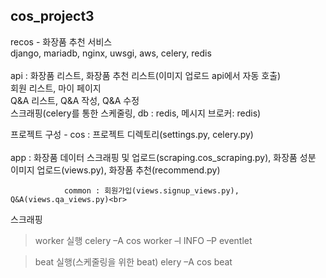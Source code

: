 ## cos_project3

recos - 화장품 추천 서비스<br>
django, mariadb, nginx, uwsgi, aws, celery, redis<br>
<br>
api : 화장품 리스트, 화장품 추천 리스트(이미지 업로드 api에서 자동 호출)<br>
      회원 리스트, 마이 페이지<br>
      Q&A 리스트, Q&A 작성, Q&A 수정<br>
      스크래핑(celery를 통한 스케줄링, db : redis, 메시지 브로커: redis)<br>
      

프로젝트 구성 - cos : 프로젝트 디렉토리(settings.py, celery.py)<br>  
                app : 화장품 데이터 스크래핑 및 업로드(scraping.cos_scraping.py), 화장품 성분 이미지 업로드(views.py), 화장품 추천(recommend.py)<br>  
                
                
                common : 회원가입(views.signup_views.py), Q&A(views.qa_views.py)<br>
                
스크래핑 
       
   > worker 실행
   > celery –A cos worker –l INFO –P eventlet
   
   > beat 실행(스케줄링을 위한 beat)
   > elery –A cos beat
